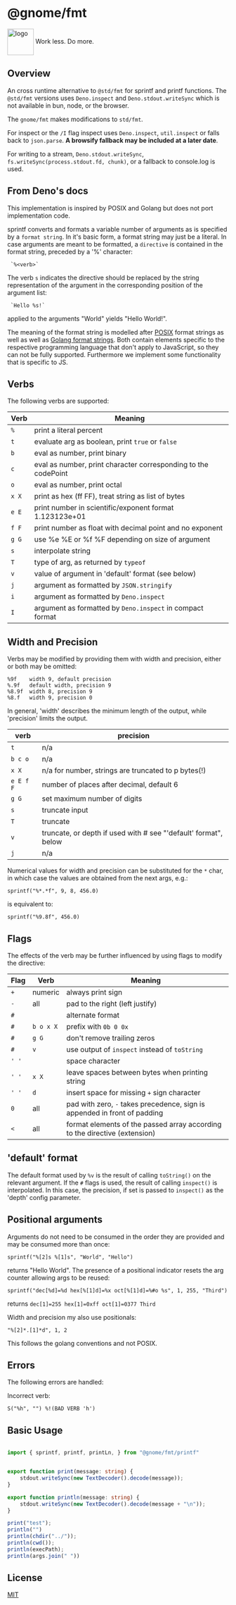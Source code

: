 # @gnome/fmt

<div height=30" vertical-align="top">
<image src="https://raw.githubusercontent.com/gnomejs/gnomejs/main/assets/icon.png"
    alt="logo" width="60" valign="middle" />
<span>Work less. Do more. </span>
</div>

## Overview

An cross runtime alternative to `@std/fmt` for sprintf and printf functions.
The `@std/fmt` versions uses `Deno.inspect` and `Deno.stdout.writeSync`
which is not available in bun, node, or the browser.

The `gnome/fmt` makes modifications to `std/fmt`.

For inspect or the `/I` flag inspect uses `Deno.inspect`,
`util.inspect` or falls back to `json.parse`.  **A browsify fallback may
be included at a later date**.

For writing to a stream, `Deno.stdout.writeSync`,
`fs.writeSync(process.stdout.fd, chunk)`, or a fallback to console.log
is used.

## From Deno's docs

This implementation is inspired by POSIX and Golang but does not port
implementation code.

sprintf converts and formats a variable number of arguments as is specified
by a `format string`. In it's basic form, a format string may just be a
literal. In case arguments are meant to be formatted, a `directive` is
contained in the format string, preceded by a '%' character:

     `%<verb>`

The verb `s` indicates the directive should be replaced by the string
representation of the argument in the corresponding position of the argument
list:

     `Hello %s!`

applied to the arguments "World" yields "Hello World!".

The meaning of the format string is modelled after [POSIX][1] format strings
as well as well as [Golang format strings][2]. Both contain elements specific
to the respective programming language that don't apply to JavaScript, so
they can not be fully supported. Furthermore we implement some functionality
that is specific to JS.

## Verbs

The following verbs are supported:

| Verb  | Meaning                                                        |
| ----- | -------------------------------------------------------------- |
| `%`   | print a literal percent                                        |
| `t`   | evaluate arg as boolean, print `true` or `false`               |
| `b`   | eval as number, print binary                                   |
| `c`   | eval as number, print character corresponding to the codePoint |
| `o`   | eval as number, print octal                                    |
| `x X` | print as hex (ff FF), treat string as list of bytes            |
| `e E` | print number in scientific/exponent format 1.123123e+01        |
| `f F` | print number as float with decimal point and no exponent       |
| `g G` | use %e %E or %f %F depending on size of argument               |
| `s`   | interpolate string                                             |
| `T`   | type of arg, as returned by `typeof`                           |
| `v`   | value of argument in 'default' format (see below)              |
| `j`   | argument as formatted by `JSON.stringify`                      |
| `i`   | argument as formatted by `Deno.inspect`                        |
| `I`   | argument as formatted by `Deno.inspect` in compact format      |

## Width and Precision

Verbs may be modified by providing them with width and precision, either or
both may be omitted:

    %9f    width 9, default precision
    %.9f   default width, precision 9
    %8.9f  width 8, precision 9
    %8.f   width 9, precision 0

In general, 'width' describes the minimum length of the output, while
'precision' limits the output.

| verb      | precision                                                       |
| --------- | --------------------------------------------------------------- |
| `t`       | n/a                                                             |
| `b c o`   | n/a                                                             |
| `x X`     | n/a for number, strings are truncated to p bytes(!)             |
| `e E f F` | number of places after decimal, default 6                       |
| `g G`     | set maximum number of digits                                    |
| `s`       | truncate input                                                  |
| `T`       | truncate                                                        |
| `v`       | truncate, or depth if used with # see "'default' format", below |
| `j`       | n/a                                                             |

Numerical values for width and precision can be substituted for the `*` char,
in which case the values are obtained from the next args, e.g.:

    sprintf("%*.*f", 9, 8, 456.0)

is equivalent to:

    sprintf("%9.8f", 456.0)

## Flags

The effects of the verb may be further influenced by using flags to modify
the directive:

| Flag  | Verb      | Meaning                                                                    |
| ----- | --------- | -------------------------------------------------------------------------- |
| `+`   | numeric   | always print sign                                                          |
| `-`   | all       | pad to the right (left justify)                                            |
| `#`   |           | alternate format                                                           |
| `#`   | `b o x X` | prefix with `0b 0 0x`                                                      |
| `#`   | `g G`     | don't remove trailing zeros                                                |
| `#`   | `v`       | use output of `inspect` instead of `toString`                              |
| `' '` |           | space character                                                            |
| `' '` | `x X`     | leave spaces between bytes when printing string                            |
| `' '` | `d`       | insert space for missing `+` sign character                                |
| `0`   | all       | pad with zero, `-` takes precedence, sign is appended in front of padding  |
| `<`   | all       | format elements of the passed array according to the directive (extension) |

## 'default' format

The default format used by `%v` is the result of calling `toString()` on the
relevant argument. If the `#` flags is used, the result of calling `inspect()`
is interpolated. In this case, the precision, if set is passed to `inspect()`
as the 'depth' config parameter.

## Positional arguments

Arguments do not need to be consumed in the order they are provided and may
be consumed more than once:

    sprintf("%[2]s %[1]s", "World", "Hello")

returns "Hello World". The presence of a positional indicator resets the arg
counter allowing args to be reused:

    sprintf("dec[%d]=%d hex[%[1]d]=%x oct[%[1]d]=%#o %s", 1, 255, "Third")

returns `dec[1]=255 hex[1]=0xff oct[1]=0377 Third`

Width and precision my also use positionals:

    "%[2]*.[1]*d", 1, 2

This follows the golang conventions and not POSIX.

## Errors

The following errors are handled:

Incorrect verb:

    S("%h", "") %!(BAD VERB 'h')

## Basic Usage

```ts

import { sprintf, printf, printLn, } from "@gnome/fmt/printf"


export function print(message: string) {
    stdout.writeSync(new TextDecoder().decode(message));
}

export function println(message: string) {
    stdout.writeSync(new TextDecoder().decode(message + "\n"));
}

print("test");
println("")
println(chdir("../"));
println(cwd());
println(execPath);
println(args.join(" "))
```

[1]: https://pubs.opengroup.org/onlinepubs/009695399/functions/fprintf.html
[2]: https://golang.org/pkg/fmt/

## License

[MIT](./LICENSE.md)
